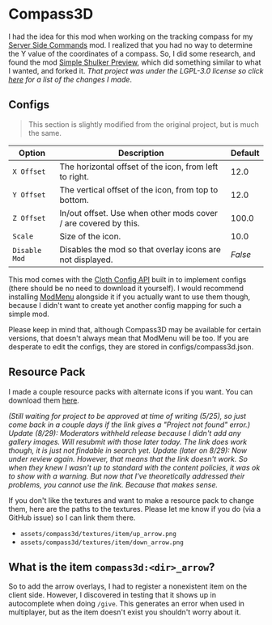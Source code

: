 # Compass3D

I had the idea for this mod when working on the tracking compass for my [Server Side Commands](https://modrinth.com/mod/server-side-commands) mod.
I realized that you had no way to determine the Y value of the coordinates of a compass.
So, I did some research, and found the mod [Simple Shulker Preview](https://github.com/BVengo/simple-shulker-preview), which did something similar to what I wanted, and forked it. *That project was under the LGPL-3.0 license so click [here](https://github.com/AdamRaichu/Compass3D/blob/main/LGPL_CHANGES.md) for a list of the changes I made*.

## Configs

> This section is slightly modified from the original project, but is much the same.

| **Option**           | **Description**                                                       | **Default** |
| -------------------- | --------------------------------------------------------------------- | ----------- |
| `X Offset`           | The horizontal offset of the icon, from left to right.                | 12.0        |
| `Y Offset`           | The vertical offset of the icon, from top to bottom.                  | 12.0        |
| `Z Offset`           | In/out offset. Use when other mods cover / are covered by this.       | 100.0       |
| `Scale`              | Size of the icon.                                                     | 10.0        |
| `Disable Mod`        | Disables the mod so that overlay icons are not displayed.             | *False*     |

This mod comes with the [Cloth Config API](https://www.curseforge.com/minecraft/mc-mods/cloth-config) built in to
implement configs (there should be no need to download it yourself). I would recommend installing [ModMenu](https://www.curseforge.com/minecraft/mc-mods/modmenu) alongside it if you actually want to use them though, because I didn't want to create yet another config mapping for such a simple mod.

Please keep in mind that, although Compass3D may be available for certain versions, that doesn't always mean that ModMenu will be too. If you are desperate to edit the configs, they are stored in configs/compass3d.json.

## Resource Pack

I made a couple resource packs with alternate icons if you want. You can download them [here][alternate-icons].

*(Still waiting for project to be approved at time of writing (5/25), so just come back in a couple days if the link gives a "Project not found" error.) Update (8/29): Moderators withheld release because I didn't add any gallery images. Will resubmit with those later today. The link does work though, it is just not findable in search yet. Update (later on 8/29): Now under review again. However, that means that the link doesn't work. So when they knew I wasn't up to standard with the content policies, it was ok to show with a warning. But now that I've theoretically addressed their problems, you cannot use the link. Because that makes sense.*

If you don't like the textures and want to make a resource pack to change them, here are the paths to the textures.
Please let me know if you do (via a GitHub issue) so I can link them there.

- `assets/compass3d/textures/item/up_arrow.png`
- `assets/compass3d/textures/item/down_arrow.png`

## What is the item `compass3d:<dir>_arrow`?

So to add the arrow overlays, I had to register a nonexistent item on the client side.
However, I discovered in testing that it shows up in autocomplete when doing `/give`.
This generates an error when used in multiplayer, but as the item doesn't exist you shouldn't worry about it.

[alternate-icons]: https://modrinth.com/resourcepack/compass3d-alternate-icons
